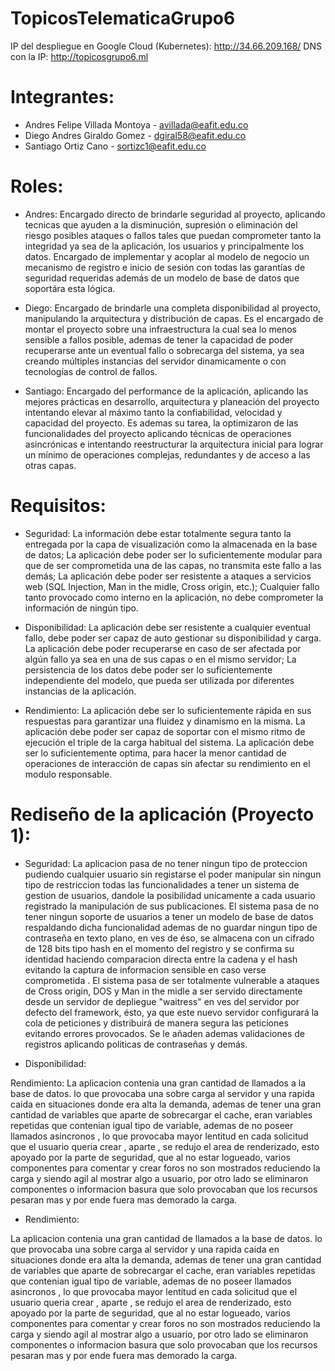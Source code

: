# TopicosTelematicaGrupo6

IP del despliegue en Google Cloud (Kubernetes): http://34.66.209.168/
DNS con la IP: http://topicosgrupo6.ml

# Integrantes:

- Andres Felipe Villada Montoya - avillada@eafit.edu.co
- Diego Andres Giraldo Gomez - dgiral58@eafit.edu.co
- Santiago Ortiz Cano - sortizc1@eafit.edu.co

# Roles:

- Andres:
Encargado directo de brindarle seguridad al proyecto, aplicando tecnicas que ayuden a la disminución, supresión o eliminación del riesgo posibles ataques o fallos tales que puedan comprometer tanto la integridad ya sea de la aplicación, los usuarios y principalmente los datos. Encargado de implementar y acoplar al modelo de negocio un mecanismo de registro e inicio de sesión con todas las garantías de seguridad requeridas además de un modelo de base de datos que soportára esta lógica.

- Diego:
Encargado de brindarle una completa disponibilidad al proyecto, manipulando la arquitectura y distribución de capas. Es el encargado de montar el proyecto sobre una infraestructura la cual sea lo menos sensible a fallos posible, ademas de tener la capacidad de poder recuperarse ante un eventual fallo o sobrecarga del sistema, ya sea creando múltiples instancias del servidor dinamicamente o con tecnologías de control de fallos.

- Santiago:
Encargado del performance de la aplicación, aplicando las mejores prácticas en desarrollo, arquitectura y planeación del proyecto intentando elevar al máximo tanto la confiabilidad, velocidad y capacidad del proyecto. Es ademas su tarea, la optimizaron de las funcionalidades del proyecto aplicando técnicas de operaciones asincrónicas e intentando reestructurar la arquitectura inicial para lograr un mínimo de operaciones complejas, redundantes y de acceso a las otras capas.
 
 # Requisitos:
 
- Seguridad:
La información debe estar totalmente segura tanto la entregada por la capa de visualización como la almacenada en la base de datos; La aplicación debe poder ser lo suficientemente modular para que de ser comprometida una de las capas, no transmita este fallo a las demás; La aplicación debe poder ser resistente a ataques a servicios web (SQL Injection, Man in the midle, Cross origin, etc.); Cualquier fallo tanto provocado como interno en la aplicación, no debe comprometer la información de ningún tipo.

- Disponibilidad:
La aplicación debe ser resistente a cualquier eventual fallo, debe poder ser capaz de auto gestionar su disponibilidad y carga. La aplicación debe poder recuperarse en caso de ser afectada por algún fallo ya sea en una de sus capas o en el mismo servidor; La persistencia de los datos debe poder ser lo suficientemente independiente del modelo, que pueda ser utilizada por diferentes instancias de la aplicación.

- Rendimiento:
La aplicación debe ser lo suficientemente rápida en sus respuestas para garantizar una fluidez y dinamismo en la misma. La aplicación debe poder ser capaz de soportar con el mismo ritmo de ejecución el triple de la carga habitual del sistema. La aplicación debe ser lo suficientemente optima, para hacer la menor cantidad de operaciones de interacción de capas sin afectar su rendimiento en el modulo responsable.

# Rediseño de la aplicación (Proyecto 1):

- Seguridad:
La aplicacion pasa de no tener ningun tipo de proteccion pudiendo cualquier usuario sin registarse el poder manipular sin ningun tipo de restriccion todas las funcionalidades a tener un sistema de gestion de usuarios, dandole la posibilidad unicamente a cada usuario registrado la manipulación de sus publicaciones. El sistema pasa de no tener ningun soporte de usuarios a tener un modelo de base de datos respaldando dicha funcionalidad ademas de no guardar ningun tipo de contraseña en texto plano, en ves de éso, se almacena con un cifrado de 128 bits tipo hash en el momento del registro y se confirma su identidad haciendo comparacion directa entre la cadena y el hash evitando la captura de informacion sensible en caso verse comprometida . El sistema pasa de ser totalmente vulnerable a ataques de Cross origin, DOS y Man in the midle a ser servido directamente desde un servidor de depliegue "waitress" en ves del servidor por defecto del framework, ésto, ya que este nuevo servidor configurará la cola de peticiones y distribuirá de manera segura las peticiones evitando errores provocados. Se le añaden ademas validaciones de registros aplicando politicas de contraseñas y demás.

- Disponibilidad:

Rendimiento: La aplicacion contenia una gran cantidad de llamados a la base de datos. lo que provocaba una sobre carga al servidor y una rapida caida en situaciones donde era alta la demanda, ademas de tener una gran cantidad de variables que aparte de sobrecargar el cache, eran variables repetidas que contenian igual tipo de variable, ademas de no poseer llamados asincronos , lo que provocaba mayor lentitud en cada solicitud que el usuario queria crear , aparte , se redujo el area de renderizado, esto apoyado por la parte de seguridad, que al no estar logueado, varios componentes para comentar y crear foros no son mostrados reduciendo la carga y siendo agil al mostrar algo a usuario, por otro lado se eliminaron componentes o informacion basura que solo provocaban que los recursos pesaran mas y por ende fuera mas demorado la carga.

- Rendimiento: 

La aplicacion contenia una gran cantidad de llamados a la base de datos. lo que provocaba una sobre carga al servidor y una rapida caida en situaciones donde era alta la demanda, ademas de tener una gran cantidad de variables que aparte de sobrecargar el cache, eran variables repetidas que contenian igual tipo de variable, ademas de no poseer llamados asincronos , lo que provocaba mayor lentitud en cada solicitud que el usuario queria crear , aparte , se redujo el area de renderizado, esto apoyado por la parte de seguridad, que al no estar logueado, varios componentes para comentar y crear foros no son mostrados reduciendo la carga y siendo agil al mostrar algo a usuario, por otro lado se eliminaron componentes o informacion basura que solo provocaban que los recursos pesaran mas y por ende fuera mas demorado la carga.




